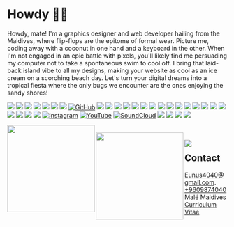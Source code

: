 # Howdy ✌🏽

Howdy, mate! I'm a graphics designer and web developer hailing from the Maldives, where flip-flops are the epitome of formal wear. Picture me, coding away with a coconut in one hand and a keyboard in the other. When I'm not engaged in an epic battle with pixels, you'll likely find me persuading my computer not to take a spontaneous swim to cool off. I bring that laid-back island vibe to all my designs, making your website as cool as an ice cream on a scorching beach day. Let's turn your digital dreams into a tropical fiesta where the only bugs we encounter are the ones enjoying the sandy shores!

[![](https://img.shields.io/badge/Replit-f8640a?style=for-the-badge&logo=Replit&logoColor=white)](https://replit.com/@Yoonus4040)
[![](https://img.shields.io/badge/Itch.io-fa5c5c?style=for-the-badge&logo=itch.io&logoColor=white)](https://yoonus4040.itch.io)
[![](https://img.shields.io/badge/Codepen-252830?style=for-the-badge&logo=codepen&logoColor=white)](https://codepen.io/yunus4040)
![](https://img.shields.io/badge/Studio-000080?style=for-the-badge&logo=RobloxStudio&logoColor=white)
[![](https://img.shields.io/badge/stackoverflow-f48127?style=for-the-badge&logo=stackoverflow&logoColor=white)](https://stackoverflow.com/users/22113409/yoonus4040)
[![](https://img.shields.io/badge/dev.to-0A0A0A?style=for-the-badge&logo=devdotto&logoColor=white)](https://dev.to/yoonus4040)
![](https://img.shields.io/badge/ChatGPT-00A67E?style=for-the-badge&logo=openai&logoColor=white)
[![GitHub](https://img.shields.io/badge/GitHub-181717?style=for-the-badge&logo=github&logoColor=white)](https://github.com/Yoonus4040)
![](https://img.shields.io/badge/youtube_studio-FF0000?style=for-the-badge&logo=youtubestudio&logoColor=white)
![](https://img.shields.io/badge/Opera-b20317?style=for-the-badge&logo=opera&logoColor=white)
![](https://img.shields.io/badge/Android-3DDC84?style=for-the-badge&logo=android&logoColor=white)
![](https://img.shields.io/badge/Windows-00a1f1?style=for-the-badge&logo=windows&logoColor=white)
![](https://img.shields.io/badge/Unity-000000?style=for-the-badge&logo=unity&logoColor=white)
![](https://img.shields.io/badge/Raspberry%20Pi-A22846?style=for-the-badge&logo=Raspberry%20Pi&logoColor=white)
![](https://img.shields.io/badge/premierepro-330D3E?style=for-the-badge&logo=adobepremierepro&logoColor=white)
![](https://img.shields.io/badge/Photoshop-18152E?style=for-the-badge&logo=AdobePhotoshop&logoColor=white)
![](https://img.shields.io/badge/illustrator-3c240c?style=for-the-badge&logo=AdobeIllustrator&logoColor=white)
![](https://img.shields.io/badge/Xd-470137?style=for-the-badge&logo=AdobeXD&logoColor=white)
![](https://img.shields.io/badge/sketchup-333344?style=for-the-badge&logo=sketchup&logoColor=white)
![](https://img.shields.io/badge/blender-%23F5792A.svg?style=for-the-badge&logo=blender&logoColor=white)
[![](https://img.shields.io/badge/Scratch-855cd6?style=for-the-badge&logo=Scratch&logoColor=white)](https://scratch.mit.edu/users/yunus4040/)
![](https://img.shields.io/badge/HTML5-E34F26?style=for-the-badge&logo=html5&logoColor=white)
![](https://img.shields.io/badge/JavaScript-323330?style=for-the-badge&logo=javascript&logoColor=F7DF1E)
![](https://img.shields.io/badge/CSS3-264de4?style=for-the-badge&logo=css3&logoColor=white)
![](https://img.shields.io/badge/Bootstrap-702cf5?style=for-the-badge&logo=bootstrap&logoColor=white)
![](https://img.shields.io/badge/python-ffd43b?style=for-the-badge&logo=python&logoColor=black)
![](https://img.shields.io/badge/Roblox-ff3526?style=for-the-badge&logo=Roblox&logoColor=white)
[![Instagram](https://img.shields.io/badge/Instagram-E1306C?style=for-the-badge&logo=instagram&logoColor=white)](https://www.instagram.com/yoonus4040/?igshid=ZDdkNTZiNTM%3D)
[![YouTube](https://img.shields.io/badge/YouTube-FF0000?style=for-the-badge&logo=YouTube&logoColor=white)](https://www.youtube.com/@yoonus4040)
[![SoundCloud](https://img.shields.io/badge/SoundCloud-ff7700?style=for-the-badge&logo=SoundCloud&logoColor=white)](https://soundcloud.com/yoonus-ibrahim-87475059)
[![](https://img.shields.io/badge/Dribbble-EA4C89?style=for-the-badge&logo=dribbble&logoColor=white)](https://dribbble.com/Yoonus4040)
[![](https://img.shields.io/badge/chess.com-6a9b41?style=for-the-badge&logo=&logoColor=white)](https://www.chess.com/member/yoonus4040)
[![](https://img.shields.io/badge/Yoonus4040-ef4040?style=for-the-badge&logo=lll&logoColor=white)](https://yoonus4040.com)
[![](https://img.shields.io/badge/Art_gallery-f1f1f1?style=for-the-badge&logo=&logoColor=white)](https://yoonus4040.com/art)

<img align="left" height="200" width="auto" src="https://github-readme-stats.vercel.app/api?username=yoonus4040&show_icons=true&count_private=true&theme=darcula&hide_border=true&hide=issues,contribs&bg_color=00000000&title_color=ef4040"><br/>
<img align="left" height="200" width="auto" src="https://github-readme-stats.vercel.app/api/top-langs/?username=yoonus4040&layout=compact&hide_border=true&theme=darcula&bg_color=00000000&langs_count=6&hide=jupyter%20notebook,tex,css,php&title_color=ef4040"><br/>
<img align="left" src="https://github-readme-streak-stats.herokuapp.com?user=yoonus4040&theme=darcula&hide_border=true&background=FFFFFF00&title_color=ef4040">


## Contact


[Eunus4040@gmail.com](mailto:Eunus4040@gmail.com).
<br>
<a href="tel:+9609874040">+9609874040</a>
<br>
<a>Malé Maldives</a>
<br>
<a href="https://yoonus4040.com/CV/">Curriculum Vitae</a>


